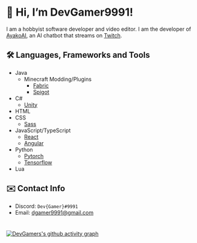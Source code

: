 # 👋 Hi, I’m DevGamer9991!

I am a hobbyist software developer and video editor. I am the developer of [AyakoAI](https://twitch.tv/devgamer9991), an AI chatbot that streams on [Twitch](https://twitch.tv).

## 🛠️ Languages, Frameworks and Tools
- Java
  - Minecraft Modding/Plugins
    - [Fabric](https://fabricmc.net/)
    - [Spigot](https://www.spigotmc.org/)
- C# 
  - [Unity](https://unity.com/)
- HTML
- CSS 
  - [Sass](https://sass-lang.com/)
- JavaScript/TypeScript
  - [React](https://react.dev/)
  - [Angular](https://angular.io/)
- Python
  - [Pytorch](https://pytorch.org/)
  - [Tensorflow](https://www.tensorflow.org/)
- Lua

## ✉️ Contact Info
- Discord: `Dev{Gamer}#9991`
- Email: [dgamer9991@gmail.com](mailto:dgamer9991@gmail.com)
#

[![DevGamers's github activity graph](https://github-readme-activity-graph.cyclic.app/graph?username=DevGamer9991&theme=react)](https://github.com/DevGamer9991)

